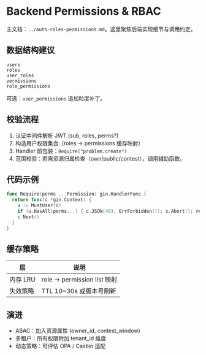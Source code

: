 # Backend Permissions & RBAC

主文档：`../auth-roles-permissions.md`。这里聚焦后端实现细节与调用约定。

## 数据结构建议
```
users
roles
user_roles
permissions
role_permissions
```
可选：`user_permissions` 追加粒度补丁。

## 校验流程
1. 认证中间件解析 JWT (sub, roles, perms?)
2. 构造用户权限集合（roles -> permissions 缓存映射）
3. Handler 前包装：`Require("problem.create")`
4. 范围校验：若需资源归属检查（own/public/contest），调用辅助函数。

## 代码示例
```go
func Require(perms ...Permission) gin.HandlerFunc {
  return func(c *gin.Context) {
    u := MustUser(c)
    if !u.HasAll(perms...) { c.JSON(403, ErrForbidden()); c.Abort(); return }
    c.Next()
  }
}
```

## 缓存策略
| 层 | 说明 |
| ---- | ---- |
| 内存 LRU | role -> permission list 映射 |
| 失效策略 | TTL 10~30s 或版本号刷新 |

## 演进
- ABAC：加入资源属性 (owner_id, contest_window)
- 多租户：所有权限附加 tenant_id 维度
- 动态策略：可评估 OPA / Casbin 适配
